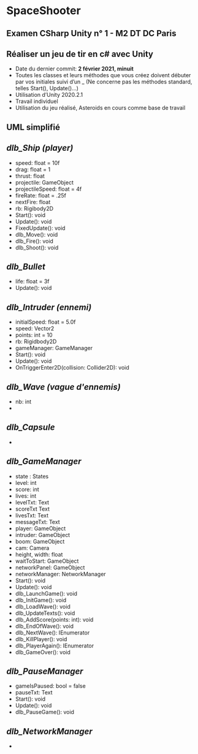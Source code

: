 
# SpaceShooter

## Examen CSharp Unity n° 1 - M2 DT DC Paris

## Réaliser un jeu de tir en c# avec Unity

 - Date du dernier commit: **2 février 2021, minuit**
 - Toutes les classes et leurs méthodes que vous créez doivent débuter par vos initiales suivi d’un _ (Ne concerne pas les méthodes standard, telles Start(), Update()...)
 - Utilisation d’Unity 2020.2.1
 - Travail individuel
 - Utilisation du jeu réalisé, Asteroids en cours comme base de travail

## UML simplifié

*dlb_Ship (player)*
- 
- speed: float = 10f
- drag: float = 1
- thrust: float
- projectile: GameObject
- projectileSpeed: float = 4f
- fireRate: float = .25f
- nextFire: float
- rb: Rigibody2D
- Start(): void
- Update(): void
- FixedUpdate(): void
- dlb_Move(): void
- dlb_Fire(): void
- dlb_Shoot(): void 

*dlb_Bullet*
- 
- life: float = 3f
- Update(): void

*dlb_Intruder (ennemi)*
- 
- initialSpeed: float = 5.0f
- speed: Vector2
- points: int = 10
- rb: Rigidbody2D
- gameManager:  GameManager
- Start(): void
- Update(): void
- OnTriggerEnter2D(collision: Collider2D): void

*dlb_Wave (vague d'ennemis)*
- 
- nb: int
-  

*dlb_Capsule*
- 
- 

*dlb_GameManager*
- 
- state : States
- level: int
- score: int
- lives: int
- levelTxt: Text
- scoreTxt Text
- livesTxt: Text
- messageTxt: Text
- player: GameObject 
- intruder: GameObject 
- boom: GameObject
- cam: Camera
- height, width: float
- waitToStart: GameObject
- networkPanel: GameObject
- networkManager: NetworkManager
- Start(): void
- Update(): void
- dlb_LaunchGame(): void
- dlb_InitGame(): void
- dlb_LoadWave(): void
- dlb_UpdateTexts(): void
- dlb_AddScore(points: int): void
- dlb_EndOfWave(): void
- dlb_NextWave(): IEnumerator
- dlb_KillPlayer(): void
- dlb_PlayerAgain(): IEnumerator
- dlb_GameOver(): void

*dlb_PauseManager*
- 
- gameIsPaused: bool = false
- pauseTxt: Text
- Start(): void
- Update(): void
- dlb_PauseGame(): void

*dlb_NetworkManager*
- 
- 



